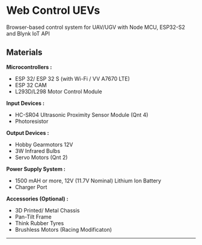 # Web Control UEVs
Browser-based control system for UAV/UGV with Node MCU, ESP32-S2 and Blynk IoT API

Materials
---
**Microcontrollers :**
- ESP 32/ ESP 32 S (with Wi-Fi / VV A7670 LTE)
- ESP 32 CAM
- L293D/L298 Motor Control Module

**Input Devices :**
- HC-SR04 Ultrasonic Proximity Sensor Module (Qnt 4)
- Photoresistor

**Output Devices :**
- Hobby Gearmotors 12V
- 3W Infrared Bulbs
- Servo Motors (Qnt 2) 

**Power Supply System :**
- 1500 mAH or more, 12V (11.7V Nominal) Lithium Ion Battery
- Charger Port

**Accessories (Optional) :**
  - 3D Printed/ Metal Chassis
  - Pan-Tilt Frame
  - Think Rubber Tyres
  - Brushless Motors (Racing Modificaton)
 
  ---
  
